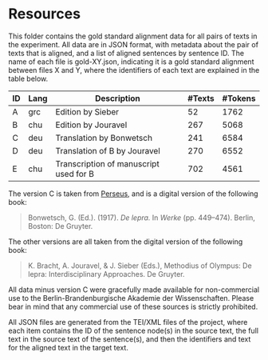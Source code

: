 # Resources

This folder contains the gold standard alignment data for all pairs of texts in the experiment. 
All data are in JSON format, with metadata about the pair of texts that is aligned, and a list 
of aligned sentences by sentence ID. The name of each file is gold-XY.json, indicating it is
a gold standard alignment between files X and Y, where the identifiers of each text are explained
in the table below.

| ID | Lang | Description                               | #Texts | #Tokens |
|----|------|-------------------------------------------|--------|---------|
| A  | grc  | Edition by Sieber                         | 52     | 1762    |
| B  | chu  | Edition by Jouravel                       | 267    | 5068    |
| C  | deu  | Translation by Bonwetsch                  | 241    | 6584    |
| D  | deu  | Translation of B by Jouravel              | 270    | 6552    |
| E  | chu  | Transcription of manuscript used for B    | 702    | 4561    |

The version C is taken from [Perseus](https://scaife.perseus.org/reader/urn:cts:greekLit:tlg2959.tlg004.opp-ger1:1.1-1.2/), and is a digital version of the following book:

> Bonwetsch, G. (Ed.). (1917). _De lepra._ In *Werke* (pp. 449–474). Berlin, Boston: De Gruyter.

The other versions are all taken from the digital version of the following book:

> K. Bracht, A. Jouravel, & J. Sieber (Eds.), Methodius of Olympus: De lepra: Interdisciplinary Approaches. De Gruyter.  


All data minus version C were gracefully made available for non-commercial use to the Berlin-Brandenburgische Akademie der Wissenschaften.
Please bear in mind that any commercial use of these sources is strictly prohibited.

All JSON files are generated from the TEI/XML files of the project, where each item contains
the ID of the sentence node(s) in the source text, the full text in the source text of the 
sentence(s), and then the identifiers and text for the aligned text in the target text.
